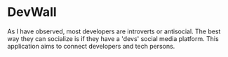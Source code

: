 # DevWall
As I have observed, most developers are introverts or antisocial. 
The best way they can socialize is if they have a 'devs' social media platform. 
This application aims to connect developers and tech persons.